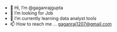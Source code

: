 - 👋 Hi, I’m @gaganrajgupta
- 👀 I’m looking for Job
- 🌱 I’m currently learning data analyst tools
- 📫 How to reach me ... gaganraj1207@gmail.com


<!---
gaganrajgupta/gaganrajgupta is a ✨ special ✨ repository because its `README.md` (this file) appears on your GitHub profile.
You can click the Preview link to take a look at your changes.
--->
